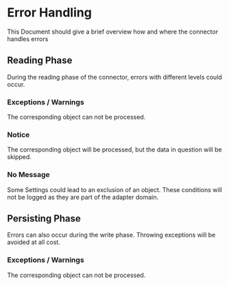 # Error Handling
This Document should give a brief overview how and where the connector handles errors

## Reading Phase
During the reading phase of the connector, errors with different levels could occur. 

### Exceptions / Warnings
The corresponding object can not be processed.

### Notice
The corresponding object will be processed, but the data in question will be skipped.

### No Message
Some Settings could lead to an exclusion of an object. These conditions will not be logged as they are part of
the adapter domain.

## Persisting Phase
Errors can also occur during the write phase. Throwing exceptions will be avoided at all cost.

### Exceptions / Warnings
The corresponding object can not be processed.
